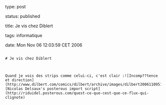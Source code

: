 type: post
status: published
title: Je vis chez Diblert
tags: informatique
date: Mon Nov 06 12:03:59 CET 2006
~~~~~~
# Je vis chez Diblert

Quand je vois des strips comme celui-ci, c'est clair :![Incomp??tence et direction](http://www.dilbert.com/comics/dilbert/archive/images/dilbert200611095195.jpg)via [Nicolas Delsaux's posterous import script](http://riduidel.posterous.com/quest-ce-que-cest-que-ce-flux-qui-clignote)